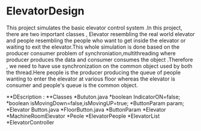 # ElevatorDesign
This project simulates the basic elevator control system .In this project, there are two important classes , 
Elevator resembling the real world elevator and people resembling the people who want to get inside the elevator or waiting 
to exit the elevator.This whole simulation is done based on the producer consumer problem of synchroniation,multithreading where
producer produces the data and consumer consumes the object .Therefore , we need to have use synchronization on
the common object used by both the thread.Here people is the producer producing the queue of people wanting to enter 
the elevator at various floor whereas the elevator is consumer and people's queue is the common object.

**DEscription :
  **Classes
    *Bututon.java
      *boolean IndicatorON=false;
      *boolean isMovingDown=false,isMovingUP=true;
      *ButtonParam param;
    *Elevator Button.java
    *FloorButton.java
    *ButtonParam
    *Elevator 
    *MachineRoomElevator 
    *Peole
    *ElevatorPeople
    *ElevatorList
    *ElevatorController
